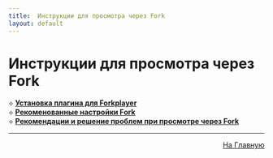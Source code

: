 ```yaml
---
title:  Инструкции для просмотра через Fork
layout: default
---
```


# Инструкции для просмотра через Fork

⟡ <a href="subp/fork-install">**Установка плагина для Forkplayer**</a><br>
⟡ <a href="subp/fork-settings">**Рекоменованные настройки Fork**</a><br>
⟡ <a href="subp/fork-problem">**Рекомендации и решение проблем при просмотре через Fork**</a><br>


---
<p  align="right"><a href="https://lazykpub.github.io/Lazykpub">На Главную</a></p>
